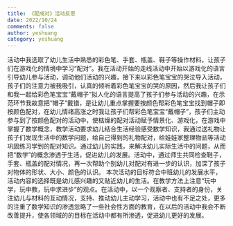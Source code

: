 ```yaml
---
title: 《配成对》活动反思
date: 2022/10/24
comments: false
author: yeshuang
category: yeshuang
---
```


活动中我选取了幼儿生活中熟悉的彩色笔、手套、瓶盖、鞋子等操作材料，让孩子们在游戏化的情境中学习“配对”。我在活动开始的走线活动中开始以游戏化的语言引导幼儿参与活动，调动他们活动的兴趣，接下来以彩色笔宝宝的哭泣导入活动，孩子们的注意力被我吸引，认真的倾听着彩色笔宝宝的哭的原因，然后我让孩子们和我一起给彩色笔宝宝“戴帽子”拟人化的语言提高了孩子们参与活动的兴趣，在示范环节我故意把“帽子”戴错，是让幼儿重点掌握要按颜色帮彩色笔宝宝找到帽子即按颜色配对，在幼儿情绪高涨之时我让孩子们帮彩色笔宝宝“戴帽子”，孩子们主动参与到了按颜色配对的活动中，使枯燥的配对活动赋予情景化、游戏化，在游戏中掌握了数学概念，教学活动要求幼儿结合生活经验感受数学知识，我通过送礼物让孩子们发现生活中的数学问题，给自己得到的礼物配对，给娃娃家整理物品等活动巩固练习学到的配对知识。通过幼儿的实践，来解决幼儿实际生活中的问题，从而把“数学”的概念渗透于生活，促进幼儿的发展。活动中，通过师生共同检查鞋子，手套、瓶盖的配对情况，再一次帮助个别幼儿对配对有进一步的认识，加深了孩子对物体的形状、大小、颜色的认识。
本次活动的目标符合中班幼儿的发展水平，活动内容的选择既是幼儿感兴趣的又贴近幼儿的生活。在教学方法上注意“玩中学，玩中教，玩中求进步”的观点。在活动中，以一个观察者、支持者的身份，关注幼儿与材料的互动情况，支持、推动幼儿主动学习，活动中也有不足之处，更多的注重了数学知识的渗透忽略了一些社会性方面的教育，在以后的活动中我会不断改善提升，使各领域的的目标在活动中都有所渗透，促进幼儿更好的发展。
